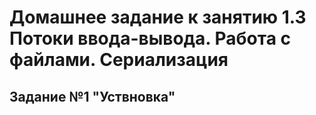 # Домашнее задание к занятию 1.3 Потоки ввода-вывода. Работа с файлами. Сериализация
## Задание №1 "Уствновка"
